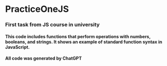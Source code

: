 # PracticeOneJS
### First task from JS course in university
#### This code includes functions that perform operations with numbers, booleans, and strings. It shows an example of standard function syntax in JavaScript.
#### All code was generated by ChatGPT
